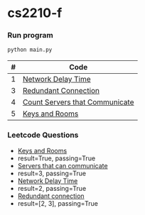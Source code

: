 # cs2210-f

### Run program 

```bash 
python main.py
```

|#  | Code | 
|---| ------------- |
| 1| [Network Delay Time](https://github.com/maguilar15/cs2210-f/blob/main/network_delay_time/solve.py)| 
| 3| [Redundant Connection](https://github.com/maguilar15/cs2210-f/blob/main/redundant_connection/solve.py) |
| 4| [Count Servers that Communicate](https://github.com/maguilar15/cs2210-f/blob/main/count_servers_that_communicate/solve.py) | 
| 5| [Keys and Rooms](https://github.com/maguilar15/cs2210-f/blob/main/keys_and_rooms/solve.py) |

### Leetcode Questions

* [Keys and Rooms](https://leetcode.com/problems/keys-and-rooms/)
* result=True, passing=True
* [Servers that can communicate](https://leetcode.com/problems/count-servers-that-communicate/)
* result=3, passing=True
* [Network Delay Time](https://leetcode.com/problems/network-delay-time/)
* result=2, passing=True
* [Redundant connection](https://leetcode.com/problems/redundant-connection/)
* result=[2, 3], passing=True
